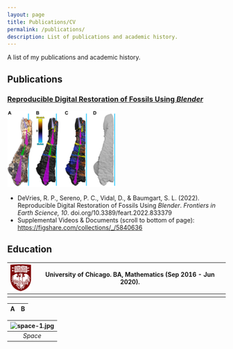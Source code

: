 ```yaml
---
layout: page
title: Publications/CV
permalink: /publications/
description: List of publications and academic history.
---
```


A list of my publications and academic history.

## Publications

### [Reproducible Digital Restoration of Fossils Using <em>Blender</em>](https://doi.org/10.3389/feart.2022.833379) 

<img src="/assets/RDRoFUB-f7.jpg" alt="Fossil bone being restored" width=250px>

- DeVries, R. P., Sereno, P. C., Vidal, D., & Baumgart, S. L. (2022). Reproducible Digital Restoration of Fossils Using <em>Blender</em>. <em>Frontiers in Earth Science, 10</em>. doi.org/10.3389/feart.2022.833379 <br> 
- Supplemental Videos & Documents (scroll to bottom of page): <https://figshare.com/collections/_/5840636>
  
## Education

| ![UChicago Logo](/assets/UofC-logo-50px.png) | University of Chicago. BA, Mathematics (Sep 2016 - Jun 2020). |
|-|-|
| | |

| A | B |
|-|-|

| ![space-1.jpg](http://www.storywarren.com/wp-content/uploads/2016/09/space-1.jpg) | 
|:--:| 
| *Space* |
